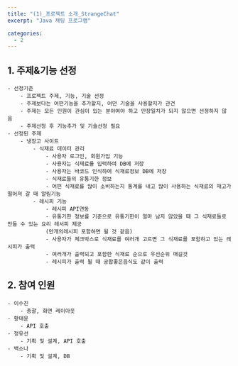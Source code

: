 ```yaml
---
title: "(1)_프로젝트 소개_StrangeChat"
excerpt: "Java 채팅 프로그램"

categories:
  - 2
---
```


## 1. 주제&기능 선정
    - 선정기준
        - 프로젝트 주제, 기능, 기술 선정
        - 주제보다는 어떤기능을 추가할지, 어떤 기술을 사용할지가 관건
        - 주제는 모든 인원이 관심이 있는 분야여야 하고 만장일치가 되지 않으면 선정하지 않음
        - 주제선정 후 기능추가 및 기술선정 필요
    - 선정된 주제
        - 냉장고 사이트
            - 식재료 데이터 관리
                - 사용자 로그인, 회원가입 기능
                - 사용자는 식재료를 입력하여 DB에 저장
                - 사용자는 바코드 인식하여 식재료정보 DB에 저장
                - 식재료들의 유통기한 정보
                - 어떤 식재료를 많이 소비하는지 통계를 내고 많이 사용하는 식재료의 재고가 떨어져 갈 때 알림기능
            - 레시피 기능
                - 레시피 API연동
                - 유통기한 정보를 기준으로 유통기한이 얼마 남지 않았을 때 그 식재료들로 만들 수 있는 요리 레서피 제공
                (만개의레시피 포함하면 될 것 같음)
                - 사용자가 체크박스로 식재료를 여러개 고르면 그 식재료를 포함하고 있는 레시피가 출력
                - 여러개가 출력되고 포함한 식재료 순으로 우선순위 매길것
                - 레시피가 출력 될 때 궁합좋은음식도 같이 출력
## 2. 참여 인원
    - 이수진
        - 총괄, 화면 레이아웃
    - 황태윤
        - API 호출
    - 정유선
        - 기획 및 설계, API 호출
    - 백소나
        - 기획 및 설계, DB       